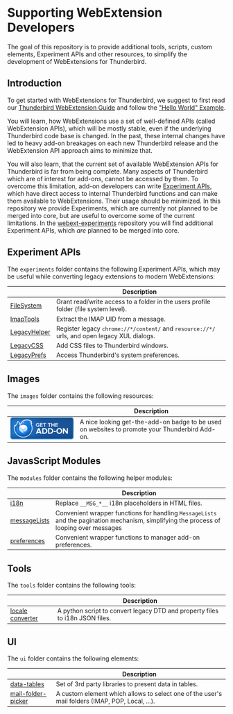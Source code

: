 # Supporting WebExtension Developers

The goal of this repository is to provide additional tools, scripts, custom elements, Experiment APIs and other resources, to simplify the development of WebExtensions for Thunderbird.

## Introduction

To get started with WebExtensions for Thunderbird, we suggest to first read our [Thunderbird WebExtension Guide](https://developer.thunderbird.net/add-ons/mailextensions) and follow the ["Hello World" Example](https://developer.thunderbird.net/add-ons/hello-world-add-on).

You will learn, how WebExtensions use a set of well-defined APIs (called WebExtension APIs), which will be mostly stable, even if the underlying Thunderbird code base is changed. In the past, these internal changes have led to heavy add-on breakages on each new Thunderbird release and the WebExtension API approach aims to minimize that.

You will also learn, that the current set of available WebExtension APIs for Thunderbird is far from being complete. Many aspects of Thunderbird which are of interest for add-ons, cannot be accessed by them. To overcome this limitation, add-on developers can write [Experiment APIs](https://developer.thunderbird.net/add-ons/mailextensions/experiments), which have direct access to internal Thunderbird functions and can make them available to WebExtensions. Their usage should be minimized. In this repository we provide Experiments, which are currently not planned to be merged into core, but are useful to overcome some of the current limitations. In the [webext-experiments](https://github.com/thunderbird/webext-experiments) repository you will find additional Experiment APIs, which *are* planned to be merged into core.

## Experiment APIs

The `experiments` folder contains the following Experiment APIs, which may be useful while converting legacy extensions to modern WebExtensions:

|                | Description |
| -------------- | ----------- |
| [FileSystem](experiments/FileSystem/)   | Grant read/write access to a folder in the users profile folder (file system level). |
| [ImapTools](experiments/ImapTools/)     | Extract the IMAP UID from a message. |
| [LegacyHelper](experiments/LegacyHelper/) | Register legacy `chrome://*/content/` and `resource://*/` urls, and open legacy XUL dialogs. |
| [LegacyCSS](experiments/LegacyCSS/)     | Add CSS files to Thunderbird windows. |
| [LegacyPrefs](experiments/LegacyPrefs/) | Access Thunderbird's system preferences. |

## Images

The `images` folder contains the following resources:

|             | Description |
| ----------- | ----------- |
| ![get-the-addon](https://raw.githubusercontent.com/thunderbird/webext-support/refs/heads/master/images/get-the-addon.svg)     | A nice looking get-the-add-on badge to be used on websites to promote your Thunderbird Add-on. |

## JavasScript Modules

The `modules` folder contains the following helper modules:

|             | Description |
| ----------- | ----------- |
| [i18n](modules/i18n/)                 | Replace `__MSG_*__` i18n placeholders in HTML files. |
| [messageLists](modules/messageLists/) | Convenient wrapper functions for handling `MessageLists` and the pagination mechanism, simplifying the process of looping over messages |
| [preferences](modules/preferences/)   | Convenient wrapper functions to manager add-on preferences. |

## Tools

The `tools` folder contains the following tools:

|                  | Description |
| ---------------- | ----------- |
| [locale converter](tools/locale-converter/) | A python script to convert legacy DTD and property files to i18n JSON files. |

## UI

The `ui` folder contains the following elements:

|                    | Description |
| ------------------ | ----------- |
| [data-tables](ui/data-tables/)         | Set of 3rd party libraries to present data in tables. | 
| [mail-folder-picker](ui/mail-folder-picker/) | A custom element which allows to select one of the user's mail folders (IMAP, POP, Local, ...). |
